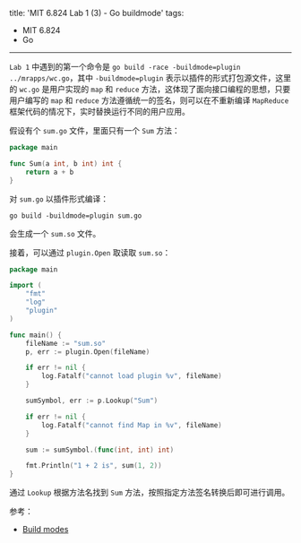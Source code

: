 title: 'MIT 6.824 Lab 1 (3) - Go buildmode'
tags:
- MIT 6.824
- Go
---

`Lab 1` 中遇到的第一个命令是 `go build -race -buildmode=plugin ../mrapps/wc.go`，其中 `-buildmode=plugin` 表示以插件的形式打包源文件，这里的 `wc.go` 是用户实现的 `map` 和 `reduce` 方法，这体现了面向接口编程的思想，只要用户编写的 `map` 和 `reduce` 方法遵循统一的签名，则可以在不重新编译 `MapReduce` 框架代码的情况下，实时替换运行不同的用户应用。

假设有个 `sum.go` 文件，里面只有一个 `Sum` 方法：

```go
package main

func Sum(a int, b int) int {
	return a + b
}
```

对 `sum.go` 以插件形式编译：

```
go build -buildmode=plugin sum.go
```

会生成一个 `sum.so` 文件。

接着，可以通过 `plugin.Open` 取读取 `sum.so`：

```go
package main

import (
	"fmt"
	"log"
	"plugin"
)

func main() {
	fileName := "sum.so"
	p, err := plugin.Open(fileName)

	if err != nil {
		log.Fatalf("cannot load plugin %v", fileName)
	}

	sumSymbol, err := p.Lookup("Sum")

	if err != nil {
		log.Fatalf("cannot find Map in %v", fileName)
	}

	sum := sumSymbol.(func(int, int) int)

	fmt.Println("1 + 2 is", sum(1, 2))
}
```

通过 `Lookup` 根据方法名找到 `Sum` 方法，按照指定方法签名转换后即可进行调用。

参考：

* [Build modes](https://pkg.go.dev/cmd/go#hdr-Build_modes)